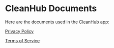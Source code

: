 # CleanHub Documents

Here are the documents used in the [CleanHub app](https://cleanhub.app):

[Privacy Policy](https://documents.cleanhub.app/privacy_policy.html)

[Terms of Service](https://documents.cleanhub.app/terms_of_service.html)